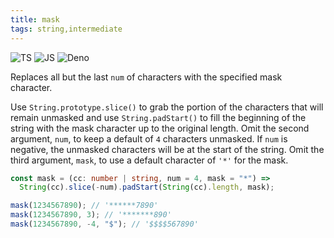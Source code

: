 ```yaml
---
title: mask
tags: string,intermediate
---
```


![TS](https://img.shields.io/badge/supports-typescript-blue.svg?style=flat-square)
![JS](https://img.shields.io/badge/supports-javascript-yellow.svg?style=flat-square)
![Deno](https://img.shields.io/badge/supports-deno-green.svg?style=flat-square)

Replaces all but the last `num` of characters with the specified mask character.

Use `String.prototype.slice()` to grab the portion of the characters that will remain unmasked and use `String.padStart()` to fill the beginning of the string with the mask character up to the original length.
Omit the second argument, `num`, to keep a default of `4` characters unmasked. If `num` is negative, the unmasked characters will be at the start of the string.
Omit the third argument, `mask`, to use a default character of `'*'` for the mask.

```ts
const mask = (cc: number | string, num = 4, mask = "*") =>
  String(cc).slice(-num).padStart(String(cc).length, mask);
```

```ts
mask(1234567890); // '******7890'
mask(1234567890, 3); // '*******890'
mask(1234567890, -4, "$"); // '$$$$567890'
```
